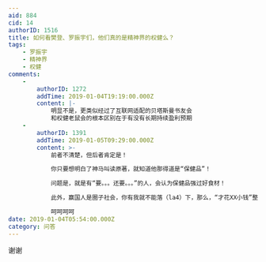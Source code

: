 ```yaml
---
aid: 884
cid: 14
authorID: 1516
title: 如何看樊登、罗振宇们，他们真的是精神界的权健么？
tags:
    - 罗振宇
    - 精神界
    - 权健
comments:
    -
        authorID: 1272
        addTime: 2019-01-04T19:19:00.000Z
        content: |-
            明显不是，更类似经过了互联网适配的贝塔斯曼书友会  
            和权健老鼠会的根本区别在于有没有长期持续盈利预期
    -
        authorID: 1391
        addTime: 2019-01-05T09:29:00.000Z
        content: >-
            前者不清楚，但后者肯定是！  

            你只要想明白了神马叫读原著，就知道他那得道是“保健品”！  

            问题是，就是有“要。。。还要。。。”的人，会认为保健品强过好食材！  

            此外，赢国人是圈子社会，你有我就不能落（la4）下，那么，“才花XX小钱”整个资格，比江南会神马的动辄百万的门槛，不知道低到哪儿去啦！干嘛不入？！但是，罗和脱不花为神马先前特关注“日活”，后来就不再提了？  

            呵呵呵呵
date: 2019-01-04T05:54:00.000Z
category: 问答
---
```


谢谢
